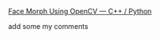 [Face Morph Using OpenCV — C++ / Python](https://www.learnopencv.com/face-morph-using-opencv-cpp-python/)

add some my comments
